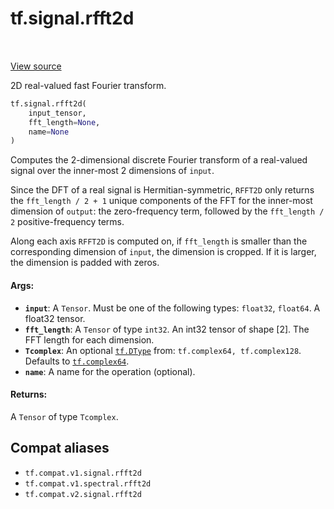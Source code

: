 <div itemscope itemtype="http://developers.google.com/ReferenceObject">
<meta itemprop="name" content="tf.signal.rfft2d" />
<meta itemprop="path" content="Stable" />
</div>

# tf.signal.rfft2d

<!-- Insert buttons and diff -->

<table class="tfo-notebook-buttons tfo-api" align="left">
</table>

<a target="_blank" href="/code/stable/tensorflow/python/ops/signal/fft_ops.py">View source</a>



2D real-valued fast Fourier transform.

``` python
tf.signal.rfft2d(
    input_tensor,
    fft_length=None,
    name=None
)
```



<!-- Placeholder for "Used in" -->

Computes the 2-dimensional discrete Fourier transform of a real-valued signal
over the inner-most 2 dimensions of `input`.

Since the DFT of a real signal is Hermitian-symmetric, `RFFT2D` only returns the
`fft_length / 2 + 1` unique components of the FFT for the inner-most dimension
of `output`: the zero-frequency term, followed by the `fft_length / 2`
positive-frequency terms.

Along each axis `RFFT2D` is computed on, if `fft_length` is smaller than the
corresponding dimension of `input`, the dimension is cropped. If it is larger,
the dimension is padded with zeros.

#### Args:


* <b>`input`</b>: A `Tensor`. Must be one of the following types: `float32`, `float64`.
  A float32 tensor.
* <b>`fft_length`</b>: A `Tensor` of type `int32`.
  An int32 tensor of shape [2]. The FFT length for each dimension.
* <b>`Tcomplex`</b>: An optional <a href="../../tf/dtypes/DType.md"><code>tf.DType</code></a> from: `tf.complex64, tf.complex128`. Defaults to <a href="../../tf.md#complex64"><code>tf.complex64</code></a>.
* <b>`name`</b>: A name for the operation (optional).


#### Returns:

A `Tensor` of type `Tcomplex`.


## Compat aliases

* `tf.compat.v1.signal.rfft2d`
* `tf.compat.v1.spectral.rfft2d`
* `tf.compat.v2.signal.rfft2d`

